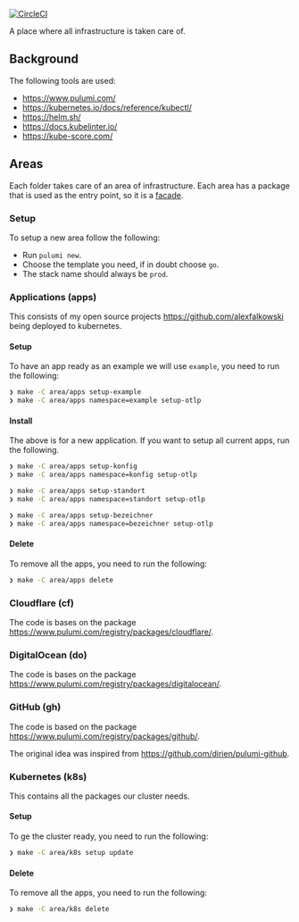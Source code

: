 [![CircleCI](https://circleci.com/gh/alexfalkowski/infraops.svg?style=svg)](https://circleci.com/gh/alexfalkowski/infraops)

A place where all infrastructure is taken care of.

## Background

The following tools are used:
- https://www.pulumi.com/
- https://kubernetes.io/docs/reference/kubectl/
- https://helm.sh/
- https://docs.kubelinter.io/
- https://kube-score.com/


## Areas

Each folder takes care of an area of infrastructure. Each area has a package that is used as the entry point, so it is a [facade](https://en.wikipedia.org/wiki/Facade_pattern).

### Setup

To setup a new area follow the following:
- Run `pulumi new`.
- Choose the template you need, if in doubt choose `go`.
- The stack name should always be `prod`.

### Applications (apps)

This consists of my open source projects https://github.com/alexfalkowski being deployed to kubernetes.

#### Setup

To have an app ready as an example we will use `example`, you need to run the following:

```bash
❯ make -C area/apps setup-example
❯ make -C area/apps namespace=example setup-otlp
```

#### Install

The above is for a new application. If you want to setup all current apps, run the following.

```bash
❯ make -C area/apps setup-konfig
❯ make -C area/apps namespace=konfig setup-otlp

❯ make -C area/apps setup-standort
❯ make -C area/apps namespace=standort setup-otlp

❯ make -C area/apps setup-bezeichner
❯ make -C area/apps namespace=bezeichner setup-otlp
```

#### Delete

To remove all the apps, you need to run the following:

```bash
❯ make -C area/apps delete
```

### Cloudflare (cf)

The code is bases on the package https://www.pulumi.com/registry/packages/cloudflare/.

### DigitalOcean (do)

The code is bases on the package https://www.pulumi.com/registry/packages/digitalocean/.

### GitHub (gh)

The code is based on the package https://www.pulumi.com/registry/packages/github/.

The original idea was inspired from https://github.com/dirien/pulumi-github.

### Kubernetes (k8s)

This contains all the packages our cluster needs.

#### Setup

To ge the cluster ready, you need to run the following:

```bash
❯ make -C area/k8s setup update
```

#### Delete

To remove all the apps, you need to run the following:

```bash
❯ make -C area/k8s delete
```
